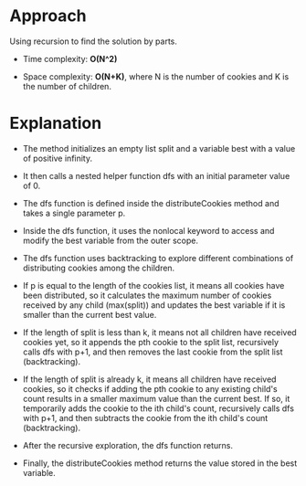 # Approach
 
Using recursion to find the solution by parts.

- Time complexity: **O(N^2)**

- Space complexity: **O(N+K)**, where N is the number of cookies and K is the number of children.

# Explanation


- The method initializes an empty list split and a variable best with a value of positive infinity.

- It then calls a nested helper function dfs with an initial parameter value of 0.

- The dfs function is defined inside the distributeCookies method and takes a single parameter p.

- Inside the dfs function, it uses the nonlocal keyword to access and modify the best variable from the outer scope.

- The dfs function uses backtracking to explore different combinations of distributing cookies among the children.

- If p is equal to the length of the cookies list, it means all cookies have been distributed, so it calculates the maximum number of cookies received by any child (max(split)) and updates the best variable if it is smaller than the current best value.

- If the length of split is less than k, it means not all children have received cookies yet, so it appends the pth cookie to the split list, recursively calls dfs with p+1, and then removes the last cookie from the split list (backtracking).

- If the length of split is already k, it means all children have received cookies, so it checks if adding the pth cookie to any existing child's count results in a smaller maximum value than the current best. If so, it temporarily adds the cookie to the ith child's count, recursively calls dfs with p+1, and then subtracts the cookie from the ith child's count (backtracking).

- After the recursive exploration, the dfs function returns.

- Finally, the distributeCookies method returns the value stored in the best variable.
